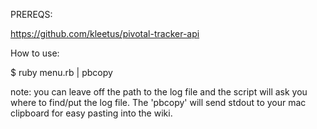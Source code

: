 PREREQS:

https://github.com/kleetus/pivotal-tracker-api


How to use:

$ ruby menu.rb <path to log file> | pbcopy

note: you can leave off the path to the log file and the script will ask you where to find/put the log file. The 'pbcopy' will send stdout to your mac clipboard for easy pasting into the wiki.
